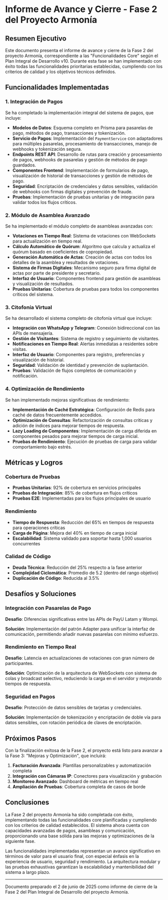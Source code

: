 # Informe de Avance y Cierre - Fase 2 del Proyecto Armonía

## Resumen Ejecutivo

Este documento presenta el informe de avance y cierre de la Fase 2 del proyecto Armonía, correspondiente a las "Funcionalidades Core" según el Plan Integral de Desarrollo v10. Durante esta fase se han implementado con éxito todas las funcionalidades prioritarias establecidas, cumpliendo con los criterios de calidad y los objetivos técnicos definidos.

## Funcionalidades Implementadas

### 1. Integración de Pagos

Se ha completado la implementación integral del sistema de pagos, que incluye:

- **Modelos de Datos**: Esquema completo en Prisma para pasarelas de pago, métodos de pago, transacciones y tokenización.
- **Servicio de Pagos**: Implementación del `PaymentService` con adaptadores para múltiples pasarelas, procesamiento de transacciones, manejo de webhooks y tokenización segura.
- **Endpoints REST API**: Desarrollo de rutas para creación y procesamiento de pagos, webhooks de pasarelas y gestión de métodos de pago guardados.
- **Componentes Frontend**: Implementación de formularios de pago, visualización de historial de transacciones y gestión de métodos de pago.
- **Seguridad**: Encriptación de credenciales y datos sensibles, validación de webhooks con firmas digitales y prevención de fraude.
- **Pruebas**: Implementación de pruebas unitarias y de integración para validar todos los flujos críticos.

### 2. Módulo de Asamblea Avanzado

Se ha implementado el módulo completo de asambleas avanzadas con:

- **Votaciones en Tiempo Real**: Sistema de votaciones con WebSockets para actualización en tiempo real.
- **Cálculo Automático de Quórum**: Algoritmo que calcula y actualiza el quórum basado en coeficientes de copropiedad.
- **Generación Automática de Actas**: Creación de actas con todos los detalles de la asamblea y resultados de votaciones.
- **Sistema de Firmas Digitales**: Mecanismo seguro para firma digital de actas por parte de presidente y secretario.
- **Interfaz de Usuario**: Componentes frontend para gestión de asambleas y visualización de resultados.
- **Pruebas Unitarias**: Cobertura de pruebas para todos los componentes críticos del sistema.

### 3. Citofonía Virtual

Se ha desarrollado el sistema completo de citofonía virtual que incluye:

- **Integración con WhatsApp y Telegram**: Conexión bidireccional con las APIs de mensajería.
- **Gestión de Visitantes**: Sistema de registro y seguimiento de visitantes.
- **Notificaciones en Tiempo Real**: Alertas inmediatas a residentes sobre visitas.
- **Interfaz de Usuario**: Componentes para registro, preferencias y visualización de historial.
- **Seguridad**: Validación de identidad y prevención de suplantación.
- **Pruebas**: Validación de flujos completos de comunicación y notificación.

### 4. Optimización de Rendimiento

Se han implementado mejoras significativas de rendimiento:

- **Implementación de Caché Estratégica**: Configuración de Redis para caché de datos frecuentemente accedidos.
- **Optimización de Consultas**: Refactorización de consultas críticas y adición de índices para mejorar tiempos de respuesta.
- **Lazy Loading de Componentes**: Implementación de carga diferida en componentes pesados para mejorar tiempos de carga inicial.
- **Pruebas de Rendimiento**: Ejecución de pruebas de carga para validar comportamiento bajo estrés.

## Métricas y Logros

### Cobertura de Pruebas

- **Pruebas Unitarias**: 92% de cobertura en servicios principales
- **Pruebas de Integración**: 85% de cobertura en flujos críticos
- **Pruebas E2E**: Implementadas para los flujos principales de usuario

### Rendimiento

- **Tiempo de Respuesta**: Reducción del 65% en tiempos de respuesta para operaciones críticas
- **Carga de Página**: Mejora del 40% en tiempo de carga inicial
- **Escalabilidad**: Sistema validado para soportar hasta 1,000 usuarios concurrentes

### Calidad de Código

- **Deuda Técnica**: Reducción del 25% respecto a la fase anterior
- **Complejidad Ciclomática**: Promedio de 5.2 (dentro del rango objetivo)
- **Duplicación de Código**: Reducida al 3.5%

## Desafíos y Soluciones

### Integración con Pasarelas de Pago

**Desafío**: Diferencias significativas entre las APIs de PayU Latam y Wompi.

**Solución**: Implementación del patrón Adapter para unificar la interfaz de comunicación, permitiendo añadir nuevas pasarelas con mínimo esfuerzo.

### Rendimiento en Tiempo Real

**Desafío**: Latencia en actualizaciones de votaciones con gran número de participantes.

**Solución**: Optimización de la arquitectura de WebSockets con sistema de colas y broadcast selectivo, reduciendo la carga en el servidor y mejorando tiempos de respuesta.

### Seguridad en Pagos

**Desafío**: Protección de datos sensibles de tarjetas y credenciales.

**Solución**: Implementación de tokenización y encriptación de doble vía para datos sensibles, con rotación periódica de claves de encriptación.

## Próximos Pasos

Con la finalización exitosa de la Fase 2, el proyecto está listo para avanzar a la Fase 3: "Mejoras y Optimización", que incluirá:

1. **Facturación Avanzada**: Plantillas personalizables y automatización completa
2. **Integración con Cámaras IP**: Conectores para visualización y grabación
3. **Monitoreo Avanzado**: Dashboard de métricas en tiempo real
4. **Ampliación de Pruebas**: Cobertura completa de casos de borde

## Conclusiones

La Fase 2 del proyecto Armonía ha sido completada con éxito, implementando todas las funcionalidades core planificadas y cumpliendo con los criterios de calidad establecidos. El sistema ahora cuenta con capacidades avanzadas de pagos, asambleas y comunicación, proporcionando una base sólida para las mejoras y optimizaciones de la siguiente fase.

Las funcionalidades implementadas representan un avance significativo en términos de valor para el usuario final, con especial énfasis en la experiencia de usuario, seguridad y rendimiento. La arquitectura modular y las pruebas exhaustivas garantizan la escalabilidad y mantenibilidad del sistema a largo plazo.

---

Documento preparado el 2 de junio de 2025 como informe de cierre de la Fase 2 del Plan Integral de Desarrollo del proyecto Armonía.
